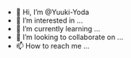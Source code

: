 - 👋 Hi, I’m @Yuuki-Yoda
- 👀 I’m interested in ...
- 🌱 I’m currently learning ...
- 💞️ I’m looking to collaborate on ...
- 📫 How to reach me ...

<!---
Yuuki-Yoda/Yuuki-Yoda is a ✨ special ✨ repository because its `README.md` (this file) appears on your GitHub profile.
You can click the Preview link to take a look at your changes.
--->
